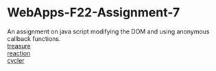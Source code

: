 # WebApps-F22-Assignment-7
An assignment on java script modifying the DOM and using anonymous callback functions.<br>
[treasure](https://44-563-web-apps-f22.github.io/44563-webapps-assignment-7-kpk9999/treasure.html)<br>
[reaction](https://44-563-web-apps-f22.github.io/44563-webapps-assignment-7-kpk9999/reaction.html)<br>
[cycler](https://44-563-web-apps-f22.github.io/44563-webapps-assignment-7-kpk9999/cycler.html)